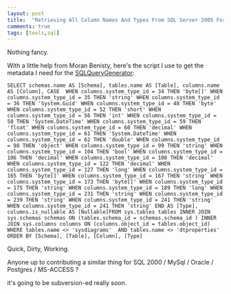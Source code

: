 ```yaml
---
layout: post
title:  "Retrieving All Column Names And Types From SQL Server 2005 For .NET"
comments: true
tags: [tools,sql]
---
```



Nothing fancy.

With a little help from Moran Benisty, here's the script I use to get the metadata I need for the [SQLQueryGenerator](http://kenegozi.com/Blog/2008/01/19/sql-query-genrator.aspx):



```
SELECT schemas.name AS [Schema], tables.name AS [Table], columns.name AS [Column], CASE  WHEN columns.system_type_id = 34 THEN 'byte[]' WHEN columns.system_type_id = 35 THEN 'string' WHEN columns.system_type_id = 36 THEN 'System.Guid' WHEN columns.system_type_id = 48 THEN 'byte' WHEN columns.system_type_id = 52 THEN 'short' WHEN columns.system_type_id = 56 THEN 'int' WHEN columns.system_type_id = 58 THEN 'System.DateTime' WHEN columns.system_type_id = 59 THEN 'float' WHEN columns.system_type_id = 60 THEN 'decimal' WHEN columns.system_type_id = 61 THEN 'System.DateTime' WHEN columns.system_type_id = 62 THEN 'double' WHEN columns.system_type_id = 98 THEN 'object' WHEN columns.system_type_id = 99 THEN 'string' WHEN columns.system_type_id = 104 THEN 'bool' WHEN columns.system_type_id = 106 THEN 'decimal' WHEN columns.system_type_id = 108 THEN 'decimal' WHEN columns.system_type_id = 122 THEN 'decimal' WHEN columns.system_type_id = 127 THEN 'long' WHEN columns.system_type_id = 165 THEN 'byte[]' WHEN columns.system_type_id = 167 THEN 'string' WHEN columns.system_type_id = 173 THEN 'byte[]' WHEN columns.system_type_id = 175 THEN 'string' WHEN columns.system_type_id = 189 THEN 'long' WHEN columns.system_type_id = 231 THEN 'string' WHEN columns.system_type_id = 239 THEN 'string' WHEN columns.system_type_id = 241 THEN 'string' WHEN columns.system_type_id = 241 THEN 'string' END AS [Type], columns.is_nullable AS [Nullable]FROM sys.tables tables INNER JOIN sys.schemas schemas ON (tables.schema_id = schemas.schema_id ) INNER JOIN sys.columns columns ON (columns.object_id = tables.object_id) WHERE tables.name <> 'sysdiagrams'  AND tables.name <> 'dtproperties' 
ORDER BY [Schema], [Table], [Column], [Type]
```



Quick, Dirty, Working.



Anyone up to contributing a similar thing for SQL 2000 / MySql / Oracle / Postgres / MS-ACCESS ?



it's going to be subversion-ed really soon.


